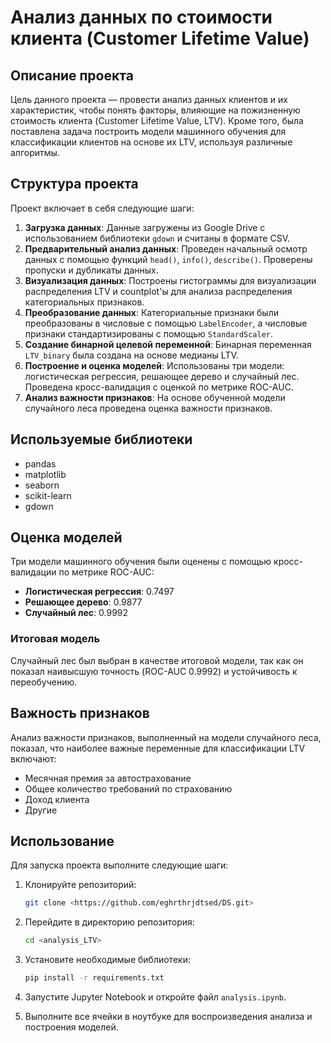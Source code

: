 # Анализ данных по стоимости клиента (Customer Lifetime Value)

## Описание проекта

Цель данного проекта — провести анализ данных клиентов и их характеристик, чтобы понять факторы, влияющие на пожизненную стоимость клиента (Customer Lifetime Value, LTV). Кроме того, была поставлена задача построить модели машинного обучения для классификации клиентов на основе их LTV, используя различные алгоритмы.

## Структура проекта

Проект включает в себя следующие шаги:

1. **Загрузка данных**: Данные загружены из Google Drive с использованием библиотеки `gdown` и считаны в формате CSV.
2. **Предварительный анализ данных**: Проведен начальный осмотр данных с помощью функций `head()`, `info()`, `describe()`. Проверены пропуски и дубликаты данных.
3. **Визуализация данных**: Построены гистограммы для визуализации распределения LTV и countplot'ы для анализа распределения категориальных признаков.
4. **Преобразование данных**: Категориальные признаки были преобразованы в числовые с помощью `LabelEncoder`, а числовые признаки стандартизированы с помощью `StandardScaler`.
5. **Создание бинарной целевой переменной**: Бинарная переменная `LTV_binary` была создана на основе медианы LTV.
6. **Построение и оценка моделей**: Использованы три модели: логистическая регрессия, решающее дерево и случайный лес. Проведена кросс-валидация с оценкой по метрике ROC-AUC.
7. **Анализ важности признаков**: На основе обученной модели случайного леса проведена оценка важности признаков.

## Используемые библиотеки

- pandas
- matplotlib
- seaborn
- scikit-learn
- gdown

## Оценка моделей

Три модели машинного обучения были оценены с помощью кросс-валидации по метрике ROC-AUC:

- **Логистическая регрессия**: 0.7497
- **Решающее дерево**: 0.9877
- **Случайный лес**: 0.9992

### Итоговая модель

Случайный лес был выбран в качестве итоговой модели, так как он показал наивысшую точность (ROC-AUC 0.9992) и устойчивость к переобучению.

## Важность признаков

Анализ важности признаков, выполненный на модели случайного леса, показал, что наиболее важные переменные для классификации LTV включают:

- Месячная премия за автострахование
- Общее количество требований по страхованию
- Доход клиента
- Другие

## Использование

Для запуска проекта выполните следующие шаги:

1. Клонируйте репозиторий:

    ```sh
    git clone <https://github.com/eghrthrjdtsed/DS.git>
    ```

2. Перейдите в директорию репозитория:

    ```sh
    cd <analysis_LTV>
    ```

3. Установите необходимые библиотеки:

    ```sh
    pip install -r requirements.txt
    ```

4. Запустите Jupyter Notebook и откройте файл `analysis.ipynb`.

5. Выполните все ячейки в ноутбуке для воспроизведения анализа и построения моделей.





